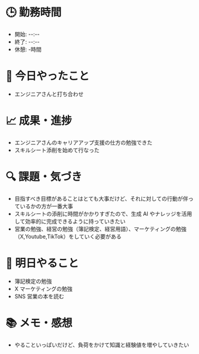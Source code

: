 # 🕒 勤務時間

- 開始: --:--
- 終了: --:--
- 休憩: -時間

# 📝 今日やったこと

- エンジニアさんと打ち合わせ

# 📈 成果・進捗

- エンジニアさんのキャリアアップ支援の仕方の勉強できた
- スキルシート添削を始めて行なった

# 🔍 課題・気づき

- 目指すべき目標があることはとても大事だけど、それに対しての行動が伴っているかの方が一番大事
- スキルシートの添削に時間がかかりすぎたので、生成 AI やナレッジを活用して効率的に完成できるように持っていきたい
- 営業の勉強、経営の勉強（簿記検定、経営用語）、マーケティングの勉強（X,Youtube,TikTok）をしていく必要がある

# 🎯 明日やること

- 簿記検定の勉強
- X マーケティングの勉強
- SNS 営業の本を読む

# 📚 メモ・感想

- やることいっぱいだけど、負荷をかけて知識と経験値を増やしていきたい
